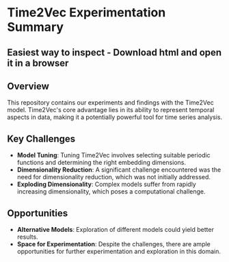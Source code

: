 
# Time2Vec Experimentation Summary

## Easiest way to inspect - Download html and open it in a browser


## Overview
This repository contains our experiments and findings with the Time2Vec model. Time2Vec's core advantage lies in its ability to represent temporal aspects in data, making it a potentially powerful tool for time series analysis.

## Key Challenges
- **Model Tuning**: Tuning Time2Vec involves selecting suitable periodic functions and determining the right embedding dimensions.
- **Dimensionality Reduction**: A significant challenge encountered was the need for dimensionality reduction, which was not initially addressed.
- **Exploding Dimensionality**: Complex models suffer from rapidly increasing dimensionality, which poses a computational challenge.

## Opportunities
- **Alternative Models**: Exploration of different models could yield better results.
- **Space for Experimentation**: Despite the challenges, there are ample opportunities for further experimentation and exploration in this domain.

